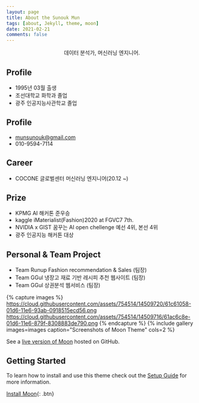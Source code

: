 ```yaml
---
layout: page
title: About the Sunouk Mun
tags: [about, Jekyll, theme, moon]
date: 2021-02-21
comments: false
---
```

    
<center> 데이터 분석가, 머신러닝 엔지니어.</center>

## Profile
* 1995년 03월 출생
* 조선대학교 화학과 졸업
* 광주 인공지능사관학교 졸업

## Profile
* munsunouk@gmail.com
* 010-9594-7114
## Career
* COCONE 글로벌센터 머신러닝 엔지니어(20.12 ~)

## Prize
* KPMG AI 해커톤 준우승
* kaggle iMaterialist(Fashion)2020 at FGVC7 7th.
* NVIDIA x GIST 꿈꾸는 AI open chellenge 예선 4위, 본선 4위
* 광주 인공지능 해커톤 대상

## Personal & Team Project
* Team Runup Fashion recommendation & Sales (팀장)
* Team GGul 냉장고 재료 기반 레시피 추천 웹사이트 (팀장)
* Team GGul 상권분석 웹서비스 (팀장)


{% capture images %}
    https://cloud.githubusercontent.com/assets/754514/14509720/61c61058-01d6-11e6-93ab-0918515ecd56.png
    https://cloud.githubusercontent.com/assets/754514/14509716/61ac6c8e-01d6-11e6-879f-8308883de790.png
{% endcapture %}
{% include gallery images=images caption="Screenshots of Moon Theme" cols=2 %}

See a [live version of Moon](http://taylantatli.github.io/Moon) hosted on GitHub.

## Getting Started

To learn how to install and use this theme check out the [Setup Guide](http://taylantatli.me/Moon/moon-theme/) for more information.
      
[Install Moon](https://github.com/TaylanTatli/Moon){: .btn}
